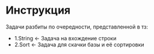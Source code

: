 # Инструкция

Задачи разбиты по очередности, представленной в тз:

- 1.String <- Задача на вхождение строки
- 2.Sort <- Задача для скачки базы и её сортировки